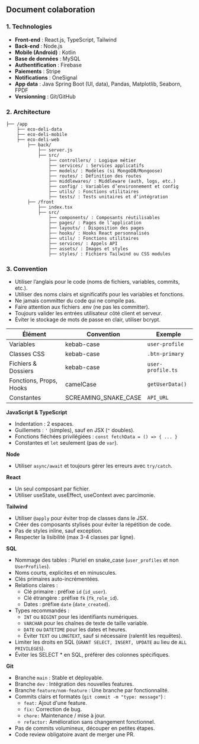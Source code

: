 ## **Document colaboration**

### **1. Technologies**
- **Front-end** : React.js, TypeScript, Tailwind
- **Back-end** : Node.js
- **Mobile (Android)** : Kotlin
- **Base de données** : MySQL  
- **Authentification** : Firebase
- **Paiements** : Stripe  
- **Notifications** : OneSignal  
- **App data** : Java Spring Boot (UI, data), Pandas, Matplotlib, Seaborn, FPDF
- **Versionning** : Git/GitHub

### **2. Architecture**
```
├── /app
    ├── eco-deli-data
    ├── eco-deli-mobile
    ├── eco-deli-web
        ├── back/
            ├── server.js
            ├── src/
                ├── controllers/ : Logique métier
                ├── services/ : Services applicatifs
                ├── models/ : Modèles (si MongoDB/Mongoose)
                ├── routes/ : Définition des routes
                ├── middlewares/ : Middleware (auth, logs, etc.)
                ├── config/ : Variables d’environnement et config  
                ├── utils/ : Fonctions utilitaires  
                ├── tests/ : Tests unitaires et d’intégration  
        ├── /front
            ├── index.tsx
            ├── src/ 
                ├── components/ : Composants réutilisables  
                ├── pages/ : Pages de l’application  
                ├── layouts/ : Disposition des pages  
                ├── hooks/ : Hooks React personnalisés  
                ├── utils/ : Fonctions utilitaires  
                ├── services/ : Appels API  
                ├── assets/ : Images et styles  
                ├── styles/ : Fichiers Tailwind ou CSS modules  
```

### **3. Convention**

- Utiliser l’anglais pour le code (noms de fichiers, variables, commits, etc.).  
- Utiliser des noms clairs et significatifs pour les variables et fonctions.  
- Ne jamais committer du code qui ne compile pas.  
- Faire attention aux fichiers .env (ne pas les committer).  
- Toujours valider les entrées utilisateur côté client et serveur.  
- Éviter le stockage de mots de passe en clair, utiliser bcrypt.  

| Élément | Convention | Exemple |
|---------|-----------|---------|
| Variables | kebab-case | `user-profile` |
| Classes CSS | kebab-case | `.btn-primary` |
| Fichiers & Dossiers | kebab-case | `user-profile.ts` |
| Fonctions, Props, Hooks | camelCase | `getUserData()` |
| Constantes | SCREAMING_SNAKE_CASE | `API_URL` |

**JavaScript & TypeScript**  
- Indentation : 2 espaces.  
- Guillemets : `'` (simples), sauf en JSX (`"` doubles).  
- Fonctions fléchées privilégiées : `const fetchData = () => { ... }`
- Constantes et `let` seulement (pas de `var`).  

**Node**  
- Utiliser `async/await` et toujours gérer les erreurs avec `try/catch`.  

**React**  
- Un seul composant par fichier.  
- Utiliser useState, useEffect, useContext avec parcimonie.  

**Tailwind**  
- Utiliser `@apply` pour éviter trop de classes dans le JSX.  
- Créer des composants stylisés pour éviter la répétition de code.  
- Pas de styles inline, sauf exception.  
- Respecter la lisibilité (max 3-4 classes par ligne).  

**SQL**  
- Nommage des tables : Pluriel en snake_case (`user_profiles` et non `UserProfiles`).  
- Noms courts, explicites et en minuscules.  
- Clés primaires auto-incrémentées.  
- Relations claires :  
  - Clé primaire : préfixe `id` (`id_user`).  
  - Clé étrangère : préfixe `fk` (`fk_role_id`).  
  - Dates : préfixe `date` (`date_created`).  
- Types recommandés :  
  - `INT` ou `BIGINT` pour les identifiants numériques.  
  - `VARCHAR` pour les chaînes de texte de taille variable.  
  - `DATE` ou `DATETIME` pour les dates et heures.  
  - Éviter `TEXT` ou `LONGTEXT`, sauf si nécessaire (ralentit les requêtes).  
- Limiter les droits en SQL (`GRANT SELECT, INSERT, UPDATE` au lieu de `ALL PRIVILEGES`).  
- Éviter les SELECT * en SQL, préférer des colonnes spécifiques.  

**Git**  
- Branche `main` : Stable et déployable.  
- Branche `dev` : Intégration des nouvelles features.  
- Branche `feature/nom-feature` : Une branche par fonctionnalité.  
- Commits clairs et formatés (`git commit -m "type: message"`) :  
  - `feat:` Ajout d'une feature.  
  - `fix:` Correction de bug.  
  - `chore:` Maintenance / mise à jour.  
  - `refactor:` Amélioration sans changement fonctionnel.  
- Pas de commits volumineux, découper en petites étapes.  
- Code review obligatoire avant de merger une PR.  
